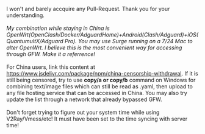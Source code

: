 I won't and barely accquire any Pull-Request. Thank you for your understanding.<br>
<br>
*My combination while staying in China is OpenWrt(OpenClash/Docker/AdguardHome)+Android(Clash/Adguard)+iOS(QuantumultX/Adguard Pro). You may use Surge running on a 7/24 Mac to alter OpenWrt. I believe this is the most convenient way for accessing through GFW. Make it a referrence!*<br>
<br>
For China users, link this content at https://www.jsdelivr.com/package/npm/china-censorship-withdrawal. If it is still being censored, try to use **copy/a or copy/b** command on Windows for combining text/image files which can still be read as .yaml, then upload to any file hosting service that can be accessed in China. You may also try update the list through a network that already bypassed GFW.<br>
<br>
Don't forget trying to figure out your system time while using V2Ray/Vmess/etc! It must have been set to the time syncing with server time!
